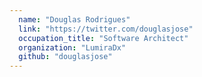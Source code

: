 ```yaml
---
  name: "Douglas Rodrigues"
  link: "https://twitter.com/douglasjose"
  occupation_title: "Software Architect"
  organization: "LumiraDx"
  github: "douglasjose"
---
```


